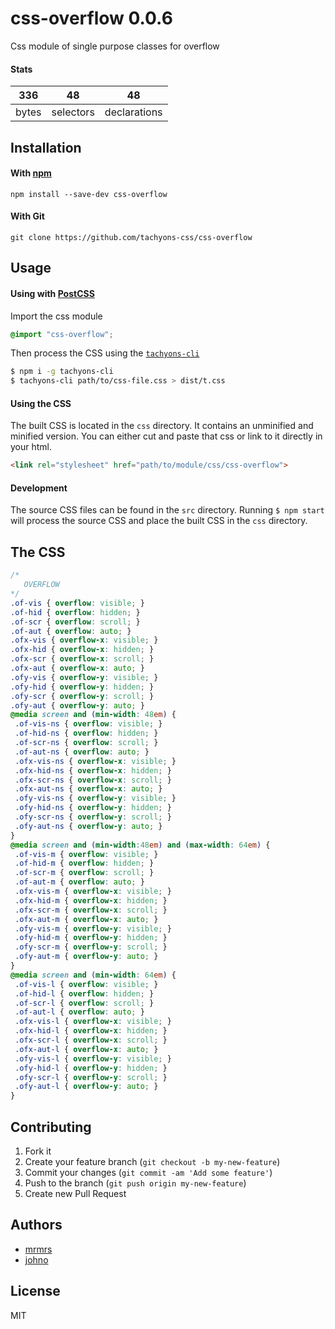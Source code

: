 # css-overflow 0.0.6

Css module of single purpose classes for overflow

#### Stats

336 | 48 | 48
---|---|---
bytes | selectors | declarations

## Installation

#### With [npm](https://npmjs.com)

```
npm install --save-dev css-overflow
```

#### With Git

```
git clone https://github.com/tachyons-css/css-overflow
```

## Usage

#### Using with [PostCSS](https://github.com/postcss/postcss)

Import the css module

```css
@import "css-overflow";
```

Then process the CSS using the [`tachyons-cli`](https://github.com/tachyons-css/tachyons-cli)

```sh
$ npm i -g tachyons-cli
$ tachyons-cli path/to/css-file.css > dist/t.css
```

#### Using the CSS

The built CSS is located in the `css` directory. It contains an unminified and minified version.
You can either cut and paste that css or link to it directly in your html.

```html
<link rel="stylesheet" href="path/to/module/css/css-overflow">
```

#### Development

The source CSS files can be found in the `src` directory.
Running `$ npm start` will process the source CSS and place the built CSS in the `css` directory.

## The CSS

```css
/*
   OVERFLOW
*/
.of-vis { overflow: visible; }
.of-hid { overflow: hidden; }
.of-scr { overflow: scroll; }
.of-aut { overflow: auto; }
.ofx-vis { overflow-x: visible; }
.ofx-hid { overflow-x: hidden; }
.ofx-scr { overflow-x: scroll; }
.ofx-aut { overflow-x: auto; }
.ofy-vis { overflow-y: visible; }
.ofy-hid { overflow-y: hidden; }
.ofy-scr { overflow-y: scroll; }
.ofy-aut { overflow-y: auto; }
@media screen and (min-width: 48em) {
 .of-vis-ns { overflow: visible; }
 .of-hid-ns { overflow: hidden; }
 .of-scr-ns { overflow: scroll; }
 .of-aut-ns { overflow: auto; }
 .ofx-vis-ns { overflow-x: visible; }
 .ofx-hid-ns { overflow-x: hidden; }
 .ofx-scr-ns { overflow-x: scroll; }
 .ofx-aut-ns { overflow-x: auto; }
 .ofy-vis-ns { overflow-y: visible; }
 .ofy-hid-ns { overflow-y: hidden; }
 .ofy-scr-ns { overflow-y: scroll; }
 .ofy-aut-ns { overflow-y: auto; }
}
@media screen and (min-width:48em) and (max-width: 64em) {
 .of-vis-m { overflow: visible; }
 .of-hid-m { overflow: hidden; }
 .of-scr-m { overflow: scroll; }
 .of-aut-m { overflow: auto; }
 .ofx-vis-m { overflow-x: visible; }
 .ofx-hid-m { overflow-x: hidden; }
 .ofx-scr-m { overflow-x: scroll; }
 .ofx-aut-m { overflow-x: auto; }
 .ofy-vis-m { overflow-y: visible; }
 .ofy-hid-m { overflow-y: hidden; }
 .ofy-scr-m { overflow-y: scroll; }
 .ofy-aut-m { overflow-y: auto; }
}
@media screen and (min-width: 64em) {
 .of-vis-l { overflow: visible; }
 .of-hid-l { overflow: hidden; }
 .of-scr-l { overflow: scroll; }
 .of-aut-l { overflow: auto; }
 .ofx-vis-l { overflow-x: visible; }
 .ofx-hid-l { overflow-x: hidden; }
 .ofx-scr-l { overflow-x: scroll; }
 .ofx-aut-l { overflow-x: auto; }
 .ofy-vis-l { overflow-y: visible; }
 .ofy-hid-l { overflow-y: hidden; }
 .ofy-scr-l { overflow-y: scroll; }
 .ofy-aut-l { overflow-y: auto; }
}
```

## Contributing

1. Fork it
2. Create your feature branch (`git checkout -b my-new-feature`)
3. Commit your changes (`git commit -am 'Add some feature'`)
4. Push to the branch (`git push origin my-new-feature`)
5. Create new Pull Request

## Authors

* [mrmrs](http://mrmrs.io)
* [johno](http://johnotander.com)

## License

MIT

